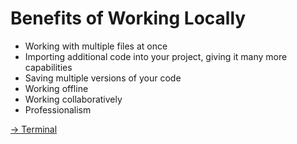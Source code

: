 # Benefits of Working Locally

- Working with multiple files at once
- Importing additional code into your project, giving it many more capabilities
- Saving multiple versions of your code
- Working offline
- Working collaboratively 
- Professionalism

[-> Terminal](/command-line-files/03_commandPrompt.md)